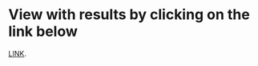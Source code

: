 # View with results by clicking on the link below

[LINK](https://dachev1919.github.io/ecommerce-nft/).